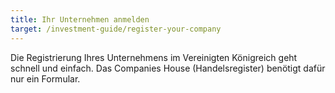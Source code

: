 ```yaml
---
title: Ihr Unternehmen anmelden
target: /investment-guide/register-your-company
---
```


Die Registrierung Ihres Unternehmens im Vereinigten Königreich geht schnell und einfach. Das Companies House (Handelsregister) benötigt dafür nur ein Formular. 